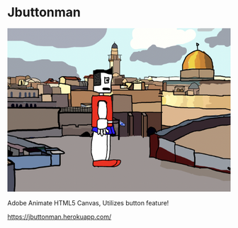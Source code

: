 # Jbuttonman


<img src="https://github.com/daminals/jbuttonman/blob/master/static/image.png">

Adobe Animate HTML5 Canvas, 
Utilizes button feature!

https://jbuttonman.herokuapp.com/
